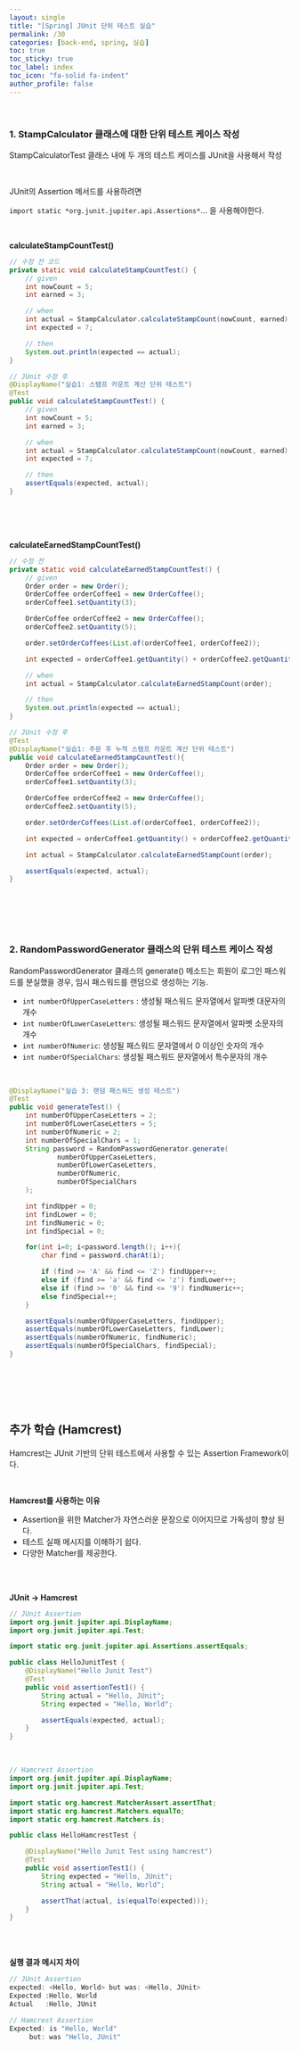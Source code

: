 ```yaml
---
layout: single
title: "[Spring] JUnit 단위 테스트 실습"
permalink: /30
categories: [back-end, spring, 실습]
toc: true
toc_sticky: true
toc_label: index
toc_icon: "fa-solid fa-indent"
author_profile: false
---
```


<br>

### 1. StampCalculator 클래스에 대한 단위 테스트 케이스 작성

StampCalculatorTest 클래스 내에 두 개의 테스트 케이스를 JUnit을 사용해서 작성

<br>

JUnit의 Assertion 메서드를 사용하려면

`import static *org.junit.jupiter.api.Assertions*`... 을 사용해야한다.

<br>

**calculateStampCountTest()**

```java
// 수정 전 코드
private static void calculateStampCountTest() {
    // given
    int nowCount = 5;
    int earned = 3;

    // when
    int actual = StampCalculator.calculateStampCount(nowCount, earned);
    int expected = 7;

    // then
    System.out.println(expected == actual);
}
```

```java
// JUnit 수정 후
@DisplayName("실습1: 스탬프 카운트 계산 단위 테스트")
@Test
public void calculateStampCountTest() {
    // given
    int nowCount = 5;
    int earned = 3;

    // when
    int actual = StampCalculator.calculateStampCount(nowCount, earned);
    int expected = 7;

    // then
    assertEquals(expected, actual);
}
```
<br>
<br>
<br>

**calculateEarnedStampCountTest()**

```java
// 수정 전
private static void calculateEarnedStampCountTest() {
    // given
    Order order = new Order();
    OrderCoffee orderCoffee1 = new OrderCoffee();
    orderCoffee1.setQuantity(3);

    OrderCoffee orderCoffee2 = new OrderCoffee();
    orderCoffee2.setQuantity(5);

    order.setOrderCoffees(List.of(orderCoffee1, orderCoffee2));

    int expected = orderCoffee1.getQuantity() + orderCoffee2.getQuantity();

    // when
    int actual = StampCalculator.calculateEarnedStampCount(order);

    // then
    System.out.println(expected == actual);
}
```

```java
// JUnit 수정 후
@Test
@DisplayName("실습1: 주문 후 누적 스탬프 카운트 계산 단위 테스트")
public void calculateEarnedStampCountTest(){
    Order order = new Order();
    OrderCoffee orderCoffee1 = new OrderCoffee();
    orderCoffee1.setQuantity(3);

    OrderCoffee orderCoffee2 = new OrderCoffee();
    orderCoffee2.setQuantity(5);

    order.setOrderCoffees(List.of(orderCoffee1, orderCoffee2));

    int expected = orderCoffee1.getQuantity() + orderCoffee2.getQuantity();

    int actual = StampCalculator.calculateEarnedStampCount(order);

    assertEquals(expected, actual);
}
```

<br>
<br>
<br>
<br>

### 2. RandomPasswordGenerator 클래스의 단위 테스트 케이스 작성

RandomPasswordGenerator 클래스의 generate() 메소드는 회원이 로그인 패스워드를 분실했을 경우, 임시 패스워드를 랜덤으로 생성하는 기능.

- `int numberOfUpperCaseLetters` : 생성될 패스워드 문자열에서 알파벳 대문자의 개수
- `int numberOfLowerCaseLetters`: 생성될 패스워드 문자열에서 알파벳 소문자의 개수
- `int numberOfNumeric`: 생성될 패스워드 문자열에서 0 이상인 숫자의 개수
- `int numberOfSpecialChars`: 생성될 패스워드 문자열에서 특수문자의 개수

<br>

```java
@DisplayName("실습 3: 랜덤 패스워드 생성 테스트")
@Test
public void generateTest() {
    int numberOfUpperCaseLetters = 2;
    int numberOfLowerCaseLetters = 5;
    int numberOfNumeric = 2;
    int numberOfSpecialChars = 1;
    String password = RandomPasswordGenerator.generate(
            numberOfUpperCaseLetters,
            numberOfLowerCaseLetters,
            numberOfNumeric,
            numberOfSpecialChars
    );

    int findUpper = 0;
    int findLower = 0;
    int findNumeric = 0;
    int findSpecial = 0;

    for(int i=0; i<password.length(); i++){
        char find = password.charAt(i);

        if (find >= 'A' && find <= 'Z') findUpper++;
        else if (find >= 'a' && find <= 'z') findLower++;
        else if (find >= '0' && find <= '9') findNumeric++;
        else findSpecial++;
    }

    assertEquals(numberOfUpperCaseLetters, findUpper);
    assertEquals(numberOfLowerCaseLetters, findLower);
    assertEquals(numberOfNumeric, findNumeric);
    assertEquals(numberOfSpecialChars, findSpecial);
}
```

<br>
<br>
<br>
<br>

## 추가 학습 (Hamcrest)

Hamcrest는 JUnit 기반의 단위 테스트에서 사용할 수 있는 Assertion Framework이다.

<br>

**Hamcrest를 사용하는 이유**

- Assertion을 위한 Matcher가 자연스러운 문장으로 이어지므로 가독성이 향상 된다.
- 테스트 실패 메시지를 이해하기 쉽다.
- 다양한 Matcher를 제공한다.

<br>
<br>

**JUnit → Hamcrest** 

```java
// JUnit Assertion
import org.junit.jupiter.api.DisplayName;
import org.junit.jupiter.api.Test;

import static org.junit.jupiter.api.Assertions.assertEquals;

public class HelloJunitTest {
    @DisplayName("Hello Junit Test")
    @Test
    public void assertionTest1() {
        String actual = "Hello, JUnit";
        String expected = "Hello, World";

        assertEquals(expected, actual);
    }
}
```

<br>

```java
// Hamcrest Assertion
import org.junit.jupiter.api.DisplayName;
import org.junit.jupiter.api.Test;

import static org.hamcrest.MatcherAssert.assertThat;
import static org.hamcrest.Matchers.equalTo;
import static org.hamcrest.Matchers.is;

public class HelloHamcrestTest {

    @DisplayName("Hello Junit Test using hamcrest")
    @Test
    public void assertionTest1() {
        String expected = "Hello, JUnit";
        String actual = "Hello, World";

        assertThat(actual, is(equalTo(expected)));
    }
}
```

<br>
<br>

**실행 결과 메시지 차이**

```java
// JUnit Assertion
expected: <Hello, World> but was: <Hello, JUnit>
Expected :Hello, World
Actual   :Hello, JUnit
```

```java
// Hamcrest Assertion
Expected: is "Hello, World"
     but: was "Hello, JUnit"
```